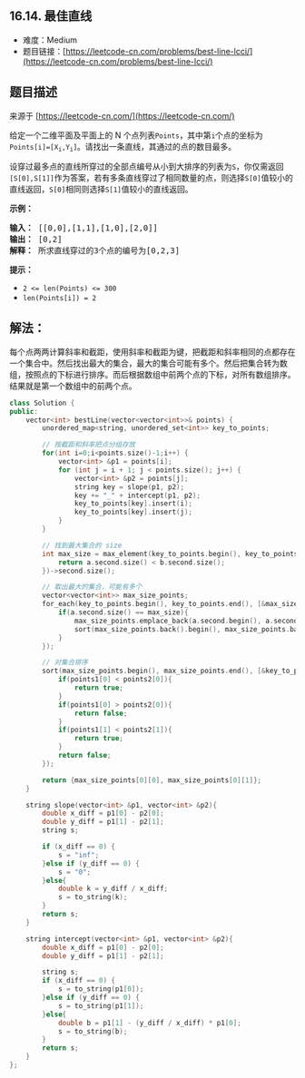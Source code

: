 ##  16.14. 最佳直线

- 难度：Medium
- 题目链接：[https://leetcode-cn.com/problems/best-line-lcci/](https://leetcode-cn.com/problems/best-line-lcci/)


## 题目描述

来源于 [https://leetcode-cn.com/](https://leetcode-cn.com/)

<p>给定一个二维平面及平面上的 N 个点列表<code>Points</code>，其中第<code>i</code>个点的坐标为<code>Points[i]=[X<sub>i</sub>,Y<sub>i</sub>]</code>。请找出一条直线，其通过的点的数目最多。</p>
<p>设穿过最多点的直线所穿过的全部点编号从小到大排序的列表为<code>S</code>，你仅需返回<code>[S[0],S[1]]</code>作为答案，若有多条直线穿过了相同数量的点，则选择<code>S[0]</code>值较小的直线返回，<code>S[0]</code>相同则选择<code>S[1]</code>值较小的直线返回。</p>
<p><strong>示例：</strong></p>
<pre><strong>输入：</strong> [[0,0],[1,1],[1,0],[2,0]]
<strong>输出：</strong> [0,2]
<strong>解释：</strong> 所求直线穿过的3个点的编号为[0,2,3]
</pre>
<p><strong>提示：</strong></p>
<ul>
<li><code>2 <= len(Points) <= 300</code></li>
<li><code>len(Points[i]) = 2</code></li>
</ul>


## 解法：

每个点两两计算斜率和截距，使用斜率和截距为键，把截距和斜率相同的点都存在一个集合中。然后找出最大的集合，最大的集合可能有多个。然后把集合转为数组，按照点的下标进行排序。而后根据数组中前两个点的下标，对所有数组排序。结果就是第一个数组中的前两个点。

```c++
class Solution {
public:
    vector<int> bestLine(vector<vector<int>>& points) {
        unordered_map<string, unordered_set<int>> key_to_points;

        // 按截距和斜率把点分组存放
        for(int i=0;i<points.size()-1;i++) {
            vector<int> &p1 = points[i];
            for (int j = i + 1; j < points.size(); j++) {
                vector<int> &p2 = points[j];
                string key = slope(p1, p2);
                key += "_" + intercept(p1, p2);
                key_to_points[key].insert(i);
                key_to_points[key].insert(j);
            }
        }

        // 找到最大集合的 size
        int max_size = max_element(key_to_points.begin(), key_to_points.end(), [](auto& a, auto& b){
            return a.second.size() < b.second.size();
        })->second.size();

        // 取出最大的集合，可能有多个
        vector<vector<int>> max_size_points;
        for_each(key_to_points.begin(), key_to_points.end(), [&max_size,&max_size_points](auto& a){
            if(a.second.size() == max_size){
                max_size_points.emplace_back(a.second.begin(), a.second.end());
                sort(max_size_points.back().begin(), max_size_points.back().end());
            }
        });

        // 对集合排序
        sort(max_size_points.begin(), max_size_points.end(), [&key_to_points](auto& points1, auto& points2){
            if(points1[0] < points2[0]){
                return true;
            }
            if(points1[0] > points2[0]){
                return false;
            }
            if(points1[1] < points2[1]){
                return true;
            }
            return false;
        });

        return {max_size_points[0][0], max_size_points[0][1]};
    }

    string slope(vector<int> &p1, vector<int> &p2){
        double x_diff = p1[0] - p2[0];
        double y_diff = p1[1] - p2[1];
        string s;

        if (x_diff == 0) {
            s = "inf";
        }else if (y_diff == 0) {
            s = "0";
        }else{
            double k = y_diff / x_diff;
            s = to_string(k);
        }
        return s;
    }

    string intercept(vector<int> &p1, vector<int> &p2){
        double x_diff = p1[0] - p2[0];
        double y_diff = p1[1] - p2[1];

        string s;
        if (x_diff == 0) {
            s = to_string(p1[0]);
        }else if (y_diff == 0) {
            s = to_string(p1[1]);
        }else{
            double b = p1[1] - (y_diff / x_diff) * p1[0];
            s = to_string(b);
        }
        return s;
    }
};
```